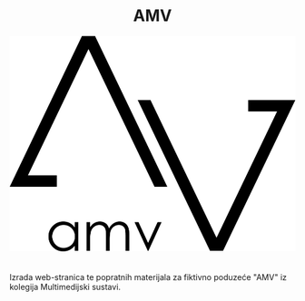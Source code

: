 <div align="center">
<h1>AMV</h1>
 <img src="img/logo.png"/>
</div>
</br>
</br>
Izrada web-stranica te popratnih materijala za fiktivno poduzeće "AMV" iz kolegija Multimedijski sustavi.

